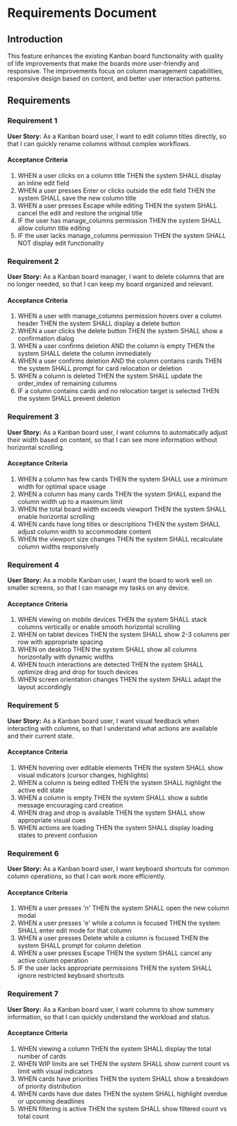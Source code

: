 # Requirements Document

## Introduction

This feature enhances the existing Kanban board functionality with quality of life improvements that make the boards more user-friendly and responsive. The improvements focus on column management capabilities, responsive design based on content, and better user interaction patterns.

## Requirements

### Requirement 1

**User Story:** As a Kanban board user, I want to edit column titles directly, so that I can quickly rename columns without complex workflows.

#### Acceptance Criteria

1. WHEN a user clicks on a column title THEN the system SHALL display an inline edit field
2. WHEN a user presses Enter or clicks outside the edit field THEN the system SHALL save the new column title
3. WHEN a user presses Escape while editing THEN the system SHALL cancel the edit and restore the original title
4. IF the user has manage_columns permission THEN the system SHALL allow column title editing
5. IF the user lacks manage_columns permission THEN the system SHALL NOT display edit functionality

### Requirement 2

**User Story:** As a Kanban board manager, I want to delete columns that are no longer needed, so that I can keep my board organized and relevant.

#### Acceptance Criteria

1. WHEN a user with manage_columns permission hovers over a column header THEN the system SHALL display a delete button
2. WHEN a user clicks the delete button THEN the system SHALL show a confirmation dialog
3. WHEN a user confirms deletion AND the column is empty THEN the system SHALL delete the column immediately
4. WHEN a user confirms deletion AND the column contains cards THEN the system SHALL prompt for card relocation or deletion
5. WHEN a column is deleted THEN the system SHALL update the order_index of remaining columns
6. IF a column contains cards and no relocation target is selected THEN the system SHALL prevent deletion

### Requirement 3

**User Story:** As a Kanban board user, I want columns to automatically adjust their width based on content, so that I can see more information without horizontal scrolling.

#### Acceptance Criteria

1. WHEN a column has few cards THEN the system SHALL use a minimum width for optimal space usage
2. WHEN a column has many cards THEN the system SHALL expand the column width up to a maximum limit
3. WHEN the total board width exceeds viewport THEN the system SHALL enable horizontal scrolling
4. WHEN cards have long titles or descriptions THEN the system SHALL adjust column width to accommodate content
5. WHEN the viewport size changes THEN the system SHALL recalculate column widths responsively

### Requirement 4

**User Story:** As a mobile Kanban user, I want the board to work well on smaller screens, so that I can manage my tasks on any device.

#### Acceptance Criteria

1. WHEN viewing on mobile devices THEN the system SHALL stack columns vertically or enable smooth horizontal scrolling
2. WHEN on tablet devices THEN the system SHALL show 2-3 columns per row with appropriate spacing
3. WHEN on desktop THEN the system SHALL show all columns horizontally with dynamic widths
4. WHEN touch interactions are detected THEN the system SHALL optimize drag and drop for touch devices
5. WHEN screen orientation changes THEN the system SHALL adapt the layout accordingly

### Requirement 5

**User Story:** As a Kanban board user, I want visual feedback when interacting with columns, so that I understand what actions are available and their current state.

#### Acceptance Criteria

1. WHEN hovering over editable elements THEN the system SHALL show visual indicators (cursor changes, highlights)
2. WHEN a column is being edited THEN the system SHALL highlight the active edit state
3. WHEN a column is empty THEN the system SHALL show a subtle message encouraging card creation
4. WHEN drag and drop is available THEN the system SHALL show appropriate visual cues
5. WHEN actions are loading THEN the system SHALL display loading states to prevent confusion

### Requirement 6

**User Story:** As a Kanban board user, I want keyboard shortcuts for common column operations, so that I can work more efficiently.

#### Acceptance Criteria

1. WHEN a user presses 'n' THEN the system SHALL open the new column modal
2. WHEN a user presses 'e' while a column is focused THEN the system SHALL enter edit mode for that column
3. WHEN a user presses Delete while a column is focused THEN the system SHALL prompt for column deletion
4. WHEN a user presses Escape THEN the system SHALL cancel any active column operation
5. IF the user lacks appropriate permissions THEN the system SHALL ignore restricted keyboard shortcuts

### Requirement 7

**User Story:** As a Kanban board user, I want columns to show summary information, so that I can quickly understand the workload and status.

#### Acceptance Criteria

1. WHEN viewing a column THEN the system SHALL display the total number of cards
2. WHEN WIP limits are set THEN the system SHALL show current count vs limit with visual indicators
3. WHEN cards have priorities THEN the system SHALL show a breakdown of priority distribution
4. WHEN cards have due dates THEN the system SHALL highlight overdue or upcoming deadlines
5. WHEN filtering is active THEN the system SHALL show filtered count vs total count
